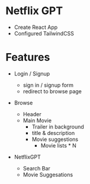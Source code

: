 # Netflix GPT 

- Create React App
- Configured TailwindCSS 



# Features
- Login / Signup 
    - sign in / signup form 
    - redirect to browse page
- Browse 
    - Header
    - Main Movie 
        - Trailer in background
        - title & description 
        - Movie suggestions 
            - Movie lists * N 

- NetflixGPT 
    - Search Bar 
    - Movie Suggesations 

